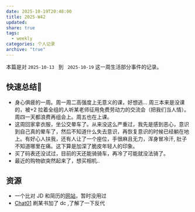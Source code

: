 ```yaml
---
date: 2025-10-19T20:48:00
title: 2025-W42
updated:
share: true
tags:
  - weekly
categories: 个人记录
archive: "true"
---
```


本篇是对 `2025-10-13 ` 到 ` 2025-10-19` 这一周生活部分事件的记录。


## 快速总结💭
-  身心俱疲的一周。周一周二高强度上无意义的课，好想逃... 周三本来是没课的，被+2 拉着全组的人听某老师征用免费劳动力的交流会（把我们当人情）。周四一天都浪费再组会上。周五也在上课。
- 这周回家拿衣服，坐公交晕车了。从来没这么严重过，我先是感到恶心，意识到自己真的晕车了，然后不知道什么失去意识，再恢复意识的时候已经躺在地上。有好心人扶我，还有人让了一个座位，手很麻且无力，浑身冒冷汗, 肚子不知道哪里在痛。这下算是加深了脆皮年轻人的印象。
- 买了码表还没试过，目前的天还能骑骑车，再冷了可能就没法骑了。
- 最近的购物欲突然起来了，想买相机..


## 资源
- 一个比对 JD 和简历的[网站](https://job.mastersgo.cc/)，暂时没用过
- [Chat01](https://chat01.ai/zh/discover) 刷某书加了 dc ,了解了一下反代
